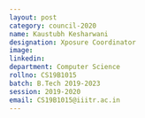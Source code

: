```yaml
---
layout: post
category: council-2020
name: Kaustubh Kesharwani
designation: Xposure Coordinator
image:
linkedin:
department: Computer Science
rollno: CS19B1015
batch: B.Tech 2019-2023
session: 2019-2020
email: CS19B1015@iiitr.ac.in
---
```


<!-- @format -->
